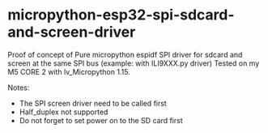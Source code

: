 # micropython-esp32-spi-sdcard-and-screen-driver
Proof of concept of Pure micropython espidf SPI driver for sdcard and screen at the same SPI bus (example: with ILI9XXX.py driver)
Tested on my M5 CORE 2 with lv_Micropython 1.15.

Notes:
- The SPI screen driver need to be called first
- Half_duplex not supported
- Do not forget to set power on to the SD card first

